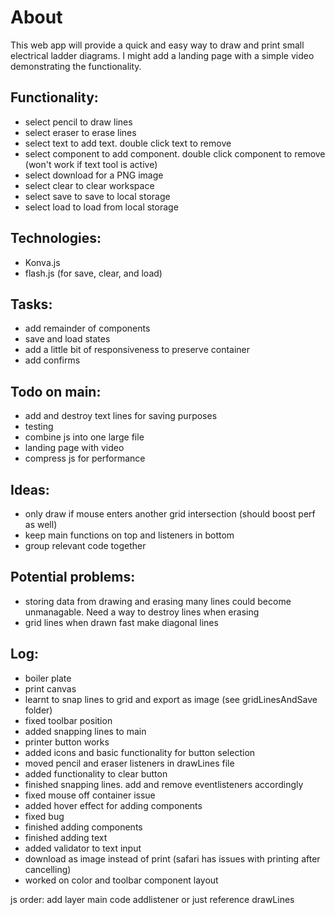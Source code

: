 # About
This web app will provide a quick and easy way to draw and print small electrical ladder diagrams. I might add a landing page with a simple video demonstrating the functionality.

## Functionality:
- select pencil to draw lines
- select eraser to erase lines
- select text to add text. double click text to remove
- select component to add component. double click component to remove (won't work if text tool is active)
- select download for a PNG image
- select clear to clear workspace
- select save to save to local storage
- select load to load from local storage

## Technologies:
- Konva.js
- flash.js (for save, clear, and load)

## Tasks:
- add remainder of components
- save and load states
- add a little bit of responsiveness to preserve container
- add confirms

## Todo on main:
- add and destroy text lines for saving purposes
- testing
- combine js into one large file
- landing page with video
- compress js for performance

## Ideas:
- only draw if mouse enters another grid intersection (should boost perf as well)
- keep main functions on top and listeners in bottom
- group relevant code together

## Potential problems:
- storing data from drawing and erasing many lines could become unmanagable. Need
    a way to destroy lines when erasing
- grid lines when drawn fast make diagonal lines

## Log:
- boiler plate
- print canvas
- learnt to snap lines to grid and export as image (see gridLinesAndSave folder)
- fixed toolbar position
- added snapping lines to main
- printer button works
- added icons and basic functionality for button selection
- moved pencil and eraser listeners in drawLines file
- added functionality to clear button
- finished snapping lines. add and remove eventlisteners accordingly
- fixed mouse off container issue
- added hover effect for adding components
- fixed bug
- finished adding components
- finished adding text
- added validator to text input
- download as image instead of print (safari has issues with printing after cancelling)
- worked on color and toolbar component layout

js order:
    add layer
    main code
    addlistener
or just reference drawLines